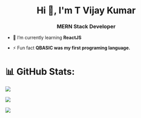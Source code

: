 <h1 align="center">Hi 👋, I'm T Vijay Kumar</h1>
<h3 align="center">MERN Stack Developer</h3>

- 🌱 I’m currently learning **ReactJS**

- ⚡ Fun fact **QBASIC was my first programing language.** 

# 📊 GitHub Stats:

![](https://github-readme-stats.vercel.app/api?username=Vijay-CPP&theme=react&hide_border=true&include_all_commits=false&count_private=false)<br/><br/>
![](https://github-readme-streak-stats.herokuapp.com/?user=Vijay-CPP&theme=react&hide_border=true)<br/><br/>
![](https://github-readme-stats.vercel.app/api/top-langs/?username=Vijay-CPP&theme=react&hide_border=true&include_all_commits=false&count_private=false&layout=compact)

